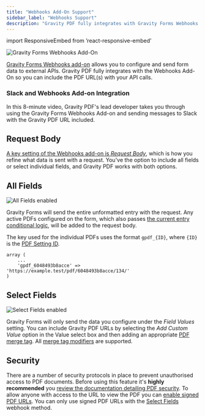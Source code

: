 ```yaml
---
title: "Webhooks Add-On Support"
sidebar_label: "Webhooks Support"
description: "Gravity PDF fully integrates with Gravity Forms Webhooks add-on, so you can include the PDF URL(s) with your API calls."
---
```


import ResponsiveEmbed from ’react-responsive-embed’

![Gravity Forms Webhooks Add-On](https://resources.gravitypdf.com/uploads/2021/04/v6-GF-Webhook-Add-On.png)

[Gravity Forms Webhooks add-on](https://www.gravityforms.com/add-ons/webhooks/) allows you to configure and send form data to external APIs. Gravity PDF fully integrates with the Webhooks Add-On so you can include the PDF URL(s) with your API calls.

### Slack and Webhooks Add-on Integration

In this 8-minute video, Gravity PDF's lead developer takes you through using the Gravity Forms Webhooks Add-on and sending messages to Slack with the Gravity PDF URL included.

<ResponsiveEmbed src=“https://player.vimeo.com/video/671783546” allowfullscreen /> 

## Request Body

[A key setting of the Webhooks add-on is _Request Body_](https://docs.gravityforms.com/triggering-webhooks-form-submissions/#request-body), which is how you refine what data is sent with a request. You've the option to include all fields or select individual fields, and Gravity PDF works with both options.

## All Fields

![All Fields enabled](https://resources.gravitypdf.com/uploads/2021/04/v6-Request-Body-All-Fields.png)

Gravity Forms will send the entire unformatted entry with the request. Any active PDFs configured on the form, which also passes [the current entry conditional logic](setup-pdf.md#conditional-logic), will be added to the request body.

The key used for the individual PDFs uses the format `gpdf_{ID}`, where `{ID}` is the [PDF Setting ID](shortcodes-and-mergetags.md#id-required). 

```
array (
    ...
    'gpdf_6048493b8acce' => 'https://example.test/pdf/6048493b8acce/134/'
)
```

## Select Fields

![Select Fields enabled](https://resources.gravitypdf.com/uploads/2021/04/v6-Webhooks-Request-Body-Select-Fields-e1618790189623.png)

Gravity Forms will only send the data you configure under the _Field Values_ setting. You can include Gravity PDF URLs by selecting the _Add Custom Value_ option in the Value select box and then adding an appropriate [PDF merge tag](shortcodes-and-mergetags.md#merge-tag). All [merge tag modifiers](shortcodes-and-mergetags.md#available-modifiers) are supported.

## Security

There are a number of security protocols in place to prevent unauthorised access to PDF documents. Before using this feature it's **highly recommended** you [review the documentation detailing PDF security](pdf-security.md). To allow anyone with access to the URL to view the PDF you can [enable signed PDF URLs](shortcodes-and-mergetags.md#signed). You can only use signed PDF URLs with the [Select Fields](#select-fields) webhook method.